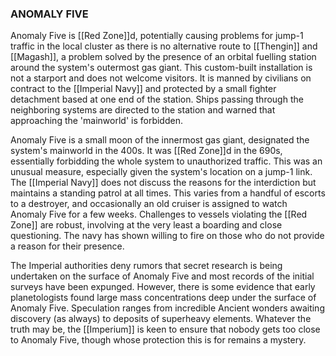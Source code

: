 ### ANOMALY FIVE

Anomaly Five is [[Red Zone]]d, potentially causing problems for jump-1 traffic in the local cluster as there is no alternative route to [[Thengin]] and [[Magash]], a problem solved by the presence of an orbital fuelling station around the system's outermost gas giant. This custom-built installation is not a starport and does not welcome visitors. It is manned by civilians on contract to the [[Imperial Navy]] and protected by a small fighter detachment based at one end of the station.  Ships passing through the neighboring systems are directed to the station and warned that approaching the 'mainworld' is forbidden.

Anomaly Five is a small moon of the innermost gas giant, designated the system's mainworld in the 400s.  It was [[Red Zone]]d in the 690s, essentially forbidding the whole system to unauthorized traffic. This was an unusual measure, especially given the system's location on a jump-1 link. The [[Imperial Navy]] does not discuss the reasons for the interdiction but maintains a standing patrol at all times. This varies from a handful of escorts to a destroyer, and occasionally an old cruiser is assigned to watch Anomaly Five for a few weeks. Challenges to vessels violating the [[Red Zone]] are robust, involving at the very least a boarding and close questioning. The navy has shown willing to fire on those who do not provide a reason for their presence.

The Imperial authorities deny rumors that secret research is being undertaken on the surface of Anomaly Five and most records of the initial surveys have been expunged. However, there is some evidence that early planetologists found large mass concentrations deep under the surface of Anomaly Five. Speculation ranges from incredible Ancient wonders awaiting discovery (as always) to deposits of superheavy elements. Whatever the truth may be, the [[Imperium]] is keen to ensure that nobody gets too close to Anomaly Five, though whose protection this is for remains a mystery.